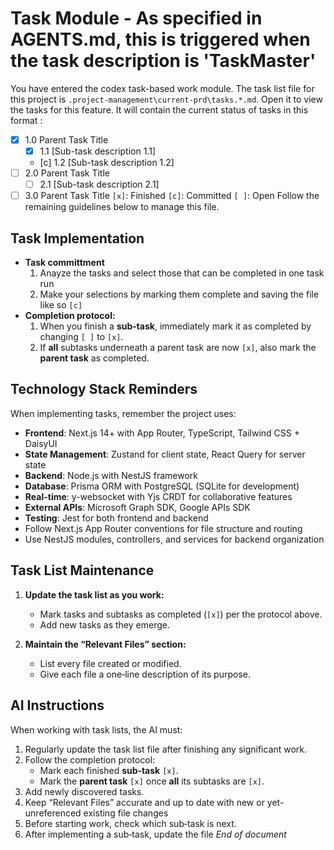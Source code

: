 # Task Module - As specified in AGENTS.md, this is triggered when the task description is 'TaskMaster'

You have entered the codex task-based work module. The task list file for this project is `.project-management\current-prd\tasks.*.md`. Open it to view the tasks for this feature. It will contain the current status of tasks in this format :

- [x] 1.0 Parent Task Title
  - [x] 1.1 [Sub-task description 1.1]
  - [c] 1.2 [Sub-task description 1.2]
- [ ] 2.0 Parent Task Title
  - [ ] 2.1 [Sub-task description 2.1]
- [ ] 3.0 Parent Task Title
      `[x]`: Finished
      `[c]`: Committed
      `[ ]`: Open
      Follow the remaining guidelines below to manage this file.

## Task Implementation

- **Task committment**
  1. Anayze the tasks and select those that can be completed in one task run
  2. Make your selections by marking them complete and saving the file like so `[c]`
- **Completion protocol:**
  1. When you finish a **sub‑task**, immediately mark it as completed by changing `[ ]` to `[x]`.
  2. If **all** subtasks underneath a parent task are now `[x]`, also mark the **parent task** as completed.

## Technology Stack Reminders

When implementing tasks, remember the project uses:

- **Frontend**: Next.js 14+ with App Router, TypeScript, Tailwind CSS + DaisyUI
- **State Management**: Zustand for client state, React Query for server state
- **Backend**: Node.js with NestJS framework
- **Database**: Prisma ORM with PostgreSQL (SQLite for development)
- **Real-time**: y-websocket with Yjs CRDT for collaborative features
- **External APIs**: Microsoft Graph SDK, Google APIs SDK
- **Testing**: Jest for both frontend and backend
- Follow Next.js App Router conventions for file structure and routing
- Use NestJS modules, controllers, and services for backend organization

## Task List Maintenance

1. **Update the task list as you work:**
   - Mark tasks and subtasks as completed (`[x]`) per the protocol above.
   - Add new tasks as they emerge.

2. **Maintain the “Relevant Files” section:**
   - List every file created or modified.
   - Give each file a one‑line description of its purpose.

## AI Instructions

When working with task lists, the AI must:

1. Regularly update the task list file after finishing any significant work.
2. Follow the completion protocol:
   - Mark each finished **sub‑task** `[x]`.
   - Mark the **parent task** `[x]` once **all** its subtasks are `[x]`.
3. Add newly discovered tasks.
4. Keep “Relevant Files” accurate and up to date with new or yet-unreferenced existing file changes
5. Before starting work, check which sub‑task is next.
6. After implementing a sub‑task, update the file
   _End of document_
